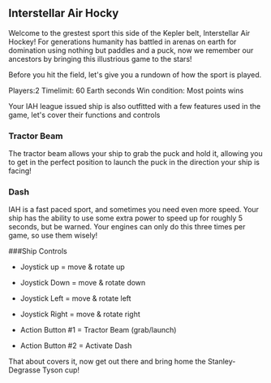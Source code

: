 ## Interstellar Air Hocky

Welcome to the grestest sport this side of the Kepler belt, Interstellar Air Hockey! For generations humanity has battled in arenas on earth for domination using nothing but paddles and a puck, now we remember our ancestors by bringing this illustrious game to the stars! 

Before you hit the field, let's give you a rundown of how the sport is played. 

Players:2
Timelimit: 60 Earth seconds
Win condition: Most points wins

Your IAH league issued ship is also outfitted with a few features used in the game, let's cover their functions and controls

### Tractor Beam
The tractor beam allows your ship to grab the puck and hold it, allowing you to get in the perfect position to launch the puck in the direction your ship is facing!

### Dash
IAH is a fast paced sport, and sometimes you need even more speed. Your ship has the ability to use some extra power to speed up for roughly 5 seconds, but be warned. Your engines can only do this three times per game, so use them wisely! 

###Ship Controls 
- Joystick up = move & rotate up
- Joystick Down = move & rotate down
- Joystick Left = move & rotate left
- Joystick Right = move & rotate right

- Action Button #1 = Tractor Beam (grab/launch)
- Action Button #2 = Activate Dash


That about covers it, now get out there and bring home the Stanley-Degrasse Tyson cup! 
